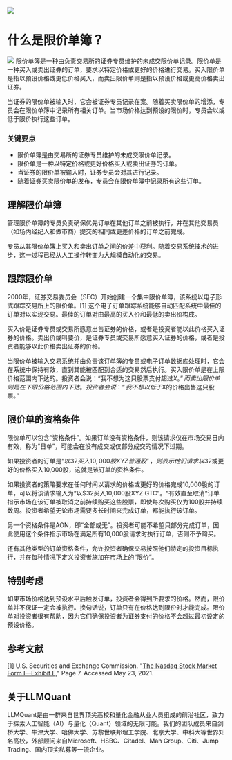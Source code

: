 ![](https://fastly.jsdelivr.net/gh/bucketio/img11@main/2024/10/21/1729466068183-23134fce-3131-4262-b18c-f378d71af4f6.gif)
# 什么是限价单簿？
![](https://fastly.jsdelivr.net/gh/bucketio/img9@main/2024/10/20/1729465031968-b3c8959e-1d37-4b8a-91b1-b0b0dfe25143.png)
限价单簿是一种由负责交易所的证券专员维护的未成交限价单记录。限价单是一种买入或卖出证券的订单，要求以特定价格或更好的价格进行交易。买入限价单是指以预设价格或更低价格买入，而卖出限价单则是指以预设价格或更高价格卖出证券。

当证券的限价单被输入时，它会被证券专员记录在案。随着买卖限价单的增添，专员会在限价单簿中记录所有相关订单。当市场价格达到预设的限价时，专员会以或低于限价执行这些订单。

### 关键要点

- 限价单簿是由交易所的证券专员维护的未成交限价单记录。
- 限价单是一种以特定价格或更好价格买入或卖出证券的订单。
- 当证券的限价单被输入时，证券专员会对其进行记录。
- 随着证券买卖限价单的发布，专员会在限价单簿中记录所有这些订单。

## 理解限价单簿

管理限价单簿的专员负责确保优先订单在其他订单之前被执行，并在其他交易员（如场内经纪人和做市商）提交的相同或更差价格的订单之前完成。

专员从其限价单簿上买入和卖出订单之间的价差中获利。随着交易系统技术的进步，这一过程已经从人工操作转变为大规模自动化的交易。

## 跟踪限价单

2000年，证券交易委员会（SEC）开始创建一个集中限价单簿，该系统以电子形式跟踪交易所上的限价单。[1] 这个电子订单跟踪系统能够自动匹配系统中最佳的订单对以实现交易。最佳的订单对由最高的买入价和最低的卖出价构成。

买入价是证券专员或交易所愿意出售证券的价格，或者是投资者能以此价格买入证券的价格。卖出价或叫要价，是证券专员或交易所愿意买入证券的价格，或者是投资者能够以此价格卖出证券的价格。

当限价单被输入交易系统并由负责该订单簿的专员或电子订单数据库处理时，它会在系统中保持有效，直到其能被匹配到合适的交易然后执行。买入限价单是在上限价格范围内下达的。投资者会说：“我不想为这只股票支付超过$X。”而卖出限价单则是在下限价格范围内下达。投资者会说：“我不想以低于$X的价格出售这只股票。”

## 限价单的资格条件

限价单可以包含“资格条件”。如果订单没有资格条件，则该请求仅在市场交易日内有效，称为“日单”，可能会在没有成交或仅部分成交的情况下过期。

如果投资者的订单是“以$32买入10,000股XYZ普通股”，则表示他们请求以$32或更好的价格买入10,000股，这就是该订单的资格条件。

如果投资者的策略要求在任何时间以请求的价格或更好的价格完成10,000股的订单，可以将该请求输入为“以$32买入10,000股XYZ GTC”。“有效直至取消“订单指示市场在该订单被取消之前持续购买这些股票，即使每次购买仅为100股并持续数周。投资者希望无论市场需要多长时间来完成订单，都能执行该订单。

另一个资格条件是AON，即“全部或无”。投资者可能不希望只部分完成订单，因此使用这个条件指示市场在满足所有10,000股请求时执行订单，否则不予购买。

还有其他类型的订单资格条件，允许投资者确保交易按照他们特定的投资目标执行，并在每种情况下定义投资者施加在市场上的“限价”。

## 特别考虑

如果市场价格达到预设水平后触发订单，投资者会得到所要求的价格。然而，限价单并不保证一定会被执行。换句话说，订单只有在价格达到限价时才能完成。限价单对投资者很有帮助，因为它们确保投资者为证券支付的价格不会超过最初设定的预设价格。

## 参考文献

[1] U.S. Securities and Exchange Commission. "[The Nasdaq Stock Market Form I—Exhibit E](https://www.sec.gov/pdf/nasd1/systems.pdf)," Page 7. Accessed May 23, 2021.

## 关于LLMQuant
LLMQuant是由一群来自世界顶尖高校和量化金融从业人员组成的前沿社区，致力于探索人工智能（AI）与量化（Quant）领域的无限可能。我们的团队成员来自剑桥大学、牛津大学、哈佛大学、苏黎世联邦理工学院、北京大学、中科大等世界知名高校，外部顾问来自Microsoft、HSBC、Citadel、Man Group、Citi、Jump Trading、国内顶尖私募等一流企业。